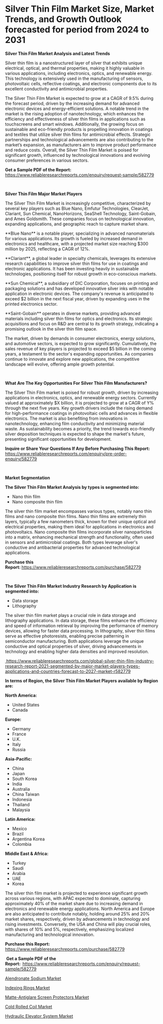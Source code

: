 <p><h1>Silver Thin Film Market Size, Market Trends, and Growth Outlook forecasted for period from 2024 to 2031</h1></p><p><strong>Silver Thin Film Market Analysis and Latest Trends</strong></p>
<p><p>Silver thin film is a nanostructured layer of silver that exhibits unique electrical, optical, and thermal properties, making it highly valuable in various applications, including electronics, optics, and renewable energy. This technology is extensively used in the manufacturing of sensors, photovoltaic cells, reflective coatings, and electronic components due to its excellent conductivity and antimicrobial properties.</p><p>The Silver Thin Film Market is expected to grow at a CAGR of 9.5% during the forecast period, driven by the increasing demand for advanced electronic devices and energy-efficient solutions. A notable trend in the market is the rising adoption of nanotechnology, which enhances the efficiency and effectiveness of silver thin films in applications such as touchscreens and smart windows. Additionally, the growing focus on sustainable and eco-friendly products is propelling innovation in coatings and textiles that utilize silver thin films for antimicrobial effects. Strategic partnerships and technological advancements are also contributing to the market’s expansion, as manufacturers aim to improve product performance and reduce costs. Overall, the Silver Thin Film Market is poised for significant growth, influenced by technological innovations and evolving consumer preferences in various sectors.</p></p>
<p><strong>Get a Sample PDF of the Report:&nbsp;</strong> <a href="https://www.reliableresearchreports.com/enquiry/request-sample/582779?utm_campaign=117&utm_medium=2&utm_source=Github&utm_content=ia&utm_term=27092024&utm_id=silver-thin-film">https://www.reliableresearchreports.com/enquiry/request-sample/582779</a></p>
<p>&nbsp;</p>
<p><strong>Silver Thin Film Major Market Players</strong></p>
<p><p>The Silver Thin Film Market is increasingly competitive, characterized by several key players such as Blue Nano, Emfutur Technologies, ClearJet, Clariant, Sun Chemical, NanoHorizons, SeaShell Technology, Saint-Gobain, and Ames Goldsmith. These companies focus on technological innovation, expanding applications, and geographic reach to capture market share.</p><p>**Blue Nano** is a notable player, specializing in advanced nanomaterials for various applications. Its growth is fueled by increased demand in electronics and healthcare, with a projected market size reaching $300 million by 2025, reflecting a CAGR of 12%.</p><p>**Clariant**, a global leader in specialty chemicals, leverages its extensive research capabilities to improve silver thin films for use in coatings and electronic applications. It has been investing heavily in sustainable technologies, positioning itself for robust growth in eco-conscious markets.</p><p>**Sun Chemical**, a subsidiary of DIC Corporation, focuses on printing and packaging solutions and has developed innovative silver inks with notable application in electronic devices. The company's revenue is anticipated to exceed $2 billion in the next fiscal year, driven by expanding uses in the printed electronics sector.</p><p>**Saint-Gobain** operates in diverse markets, providing advanced materials including silver thin films for optics and electronics. Its strategic acquisitions and focus on R&D are central to its growth strategy, indicating a promising outlook in the silver thin film space.</p><p>The market, driven by demands in consumer electronics, energy solutions, and automotive sectors, is expected to grow significantly. Cumulatively, the sales revenue of key players is projected to exceed $5 billion in the coming years, a testament to the sector's expanding opportunities. As companies continue to innovate and explore new applications, the competitive landscape will evolve, offering ample growth potential.</p></p>
<p>&nbsp;</p>
<p><strong>What Are The Key Opportunities For Silver Thin Film Manufacturers?</strong></p>
<p><p>The Silver Thin Film market is poised for robust growth, driven by increasing applications in electronics, optics, and renewable energy sectors. Currently valued at approximately $X billion, it is projected to grow at a CAGR of Y% through the next five years. Key growth drivers include the rising demand for high-performance coatings in photovoltaic cells and advances in flexible electronics. The market is also benefiting from innovations in nanotechnology, enhancing film conductivity and minimizing material waste. As sustainability becomes a priority, the trend towards eco-friendly silver deposition techniques is expected to shape the market's future, presenting significant opportunities for development.</p></p>
<p><strong>Inquire or Share Your Questions If Any Before Purchasing This Report:</strong> <a href="https://www.reliableresearchreports.com/enquiry/pre-order-enquiry/582779?utm_campaign=117&utm_medium=2&utm_source=Github&utm_content=ia&utm_term=27092024&utm_id=silver-thin-film">https://www.reliableresearchreports.com/enquiry/pre-order-enquiry/582779</a></p>
<p>&nbsp;</p>
<p><strong>Market Segmentation</strong></p>
<p><strong>The Silver Thin Film Market Analysis by types is segmented into:</strong></p>
<p><ul><li>Nano thin film</li><li>Nano composite thin film</li></ul></p>
<p><p>The silver thin film market encompasses various types, notably nano thin films and nano composite thin films. Nano thin films are extremely thin layers, typically a few nanometers thick, known for their unique optical and electrical properties, making them ideal for applications in electronics and photovoltaics. Nano composite thin films incorporate silver nanoparticles into a matrix, enhancing mechanical strength and functionality, often used in sensors and antimicrobial coatings. Both types leverage silver's conductive and antibacterial properties for advanced technological applications.</p></p>
<p><strong>Purchase this Report:&nbsp;</strong><a href="https://www.reliableresearchreports.com/purchase/582779?utm_campaign=117&utm_medium=2&utm_source=Github&utm_content=ia&utm_term=27092024&utm_id=silver-thin-film">https://www.reliableresearchreports.com/purchase/582779</a></p>
<p>&nbsp;</p>
<p><strong>The Silver Thin Film Market Industry Research by Application is segmented into:</strong></p>
<p><ul><li>Data storage</li><li>Lithography</li></ul></p>
<p><p>The silver thin film market plays a crucial role in data storage and lithography applications. In data storage, these films enhance the efficiency and speed of information retrieval by improving the performance of memory devices, allowing for faster data processing. In lithography, silver thin films serve as effective photoresists, enabling precise patterning in semiconductor manufacturing. Both applications leverage the unique conductive and optical properties of silver, driving advancements in technology and enabling higher data densities and improved resolution.</p></p>
<p><a href="https://www.reliableresearchreports.com/global-silver-thin-film-industry-research-report-2021-segmented-by-major-market-players-types-applications-and-countries-forecast-to-2027-market-r582779?utm_campaign=117&utm_medium=2&utm_source=Github&utm_content=ia&utm_term=27092024&utm_id=silver-thin-film">&nbsp;https://www.reliableresearchreports.com/global-silver-thin-film-industry-research-report-2021-segmented-by-major-market-players-types-applications-and-countries-forecast-to-2027-market-r582779</a></p>
<p><strong>In terms of Region, the Silver Thin Film Market Players available by Region are:</strong></p>
<p>
    <p> <strong> North America: </strong>
        <ul>
            <li>United States</li>
            <li>Canada</li>
        </ul>
        </p> 
    <p> <strong> Europe: </strong>
        <ul>
            <li>Germany</li>
            <li>France</li>
            <li>U.K.</li>
            <li>Italy</li>
            <li>Russia</li>
        </ul>
        </p> 
    <p> <strong> Asia-Pacific: </strong>
        <ul>
            <li>China</li>
            <li>Japan</li>
            <li>South Korea</li>
            <li>India</li>
            <li>Australia</li>
            <li>China Taiwan</li>
            <li>Indonesia</li>
            <li>Thailand</li>
            <li>Malaysia</li>
        </ul>
        </p> 
    <p> <strong> Latin America: </strong>
        <ul>
            <li>Mexico</li>
            <li>Brazil</li>
            <li>Argentina Korea</li>
            <li>Colombia</li>
        </ul>
        </p> 
    <p> <strong> Middle East & Africa: </strong>
        <ul>
            <li>Turkey</li>
            <li>Saudi</li>
            <li>Arabia</li>
            <li>UAE</li>
            <li>Korea</li>
        </ul>
    </p>
    </p>
<p><p>The silver thin film market is projected to experience significant growth across various regions, with APAC expected to dominate, capturing approximately 40% of the market share due to increasing demand in electronics and renewable energy applications. North America and Europe are also anticipated to contribute notably, holding around 25% and 20% market shares, respectively, driven by advancements in technology and rising investments. Conversely, the USA and China will play crucial roles, with shares of 10% and 5%, respectively, emphasizing localized manufacturing and technological innovation.</p></p>
<p><strong>Purchase this Report: </strong><a href="https://www.reliableresearchreports.com/purchase/582779?utm_campaign=117&utm_medium=2&utm_source=Github&utm_content=ia&utm_term=27092024&utm_id=silver-thin-film">https://www.reliableresearchreports.com/purchase/582779</a></p>
<p>&nbsp;<strong>Get a Sample PDF of the Report:&nbsp;&nbsp;</strong><a href="https://www.reliableresearchreports.com/enquiry/request-sample/582779?utm_campaign=117&utm_medium=2&utm_source=Github&utm_content=ia&utm_term=27092024&utm_id=silver-thin-film">https://www.reliableresearchreports.com/enquiry/request-sample/582779</a></p>
<p><strong></strong></p>
<p><p><a href="https://www.linkedin.com/pulse/what-influencing-future-alendronate-sodium-market-insights-growth-tqkoc?utm_campaign=117&utm_medium=2&utm_source=Github&utm_content=ia&utm_term=27092024&utm_id=silver-thin-film">Alendronate Sodium Market</a></p><p><a href="https://github.com/HobertDavis43/Market-Research-Report-List-1/blob/main/indexing-rings-market.md?utm_campaign=117&utm_medium=2&utm_source=Github&utm_content=ia&utm_term=27092024&utm_id=silver-thin-film">Indexing Rings Market</a></p><p><a href="https://issuu.com/reportprime-2/docs/matte-antiglare-screen-protectors-m_a747038dd53de1?utm_campaign=117&utm_medium=2&utm_source=Github&utm_content=ia&utm_term=27092024&utm_id=silver-thin-film">Matte-Antiglare Screen Protectors Market</a></p><p><a href="https://www.linkedin.com/pulse/navigating-cold-rolled-coil-market-expert-analysis-forecast-mouyc?utm_campaign=117&utm_medium=2&utm_source=Github&utm_content=ia&utm_term=27092024&utm_id=silver-thin-film">Cold Rolled Coil Market</a></p><p><a href="https://github.com/AlisaRowe24/Market-Research-Report-List-1/blob/main/hydraulic-elevator-system-market.md?utm_campaign=117&utm_medium=2&utm_source=Github&utm_content=ia&utm_term=27092024&utm_id=silver-thin-film">Hydraulic Elevator System Market</a></p></p>